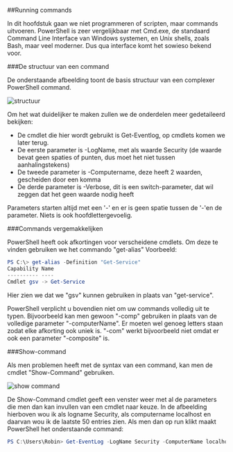 ##Running commands

In dit hoofdstuk gaan we niet programmeren of scripten, maar commands uitvoeren.
PowerShell is zeer vergelijkbaar met Cmd.exe, de standaard Command Line Interface van Windows systemen, en Unix shells, zoals Bash, maar veel moderner.
Dus qua interface komt het sowieso bekend voor.

###De structuur van een command

De onderstaande afbeelding toont de basis structuur van een complexer PowerShell command.

![structuur](https://i.gyazo.com/16e542ced76bd1ea45bbd0315c3ea193.png)

Om het wat duidelijker te maken zullen we de onderdelen meer gedetaileerd bekijken:
* De cmdlet die hier wordt gebruikt is Get-Eventlog, op cmdlets komen we later terug.
* De eerste parameter is -LogName, met als waarde Security (de waarde bevat geen spaties of punten, dus moet het niet tussen aanhalingstekens)
* De tweede parameter is -Computername, deze heeft 2 waarden, gescheiden door een komma
* De derde parameter is -Verbose, dit is een switch-parameter, dat wil zeggen dat het geen waarde nodig heeft

Parameters starten altijd met een '-' en er is geen spatie tussen de '-'en de parameter.
Niets is ook hoofdlettergevoelig.

###Commands vergemakkelijken

PowerShell heeft ook afkortingen voor verscheidene cmdlets.
Om deze te vinden gebruiken we het commando "get-alias"
Voorbeeld:
```Powershell
PS C:\> get-alias -Definition "Get-Service"
Capability Name
---------- ----
Cmdlet gsv -> Get-Service
```
Hier zien we dat we "gsv" kunnen gebruiken in plaats van "get-service".

PowerShell verplicht u bovendien niet om uw commands volledig uit te typen.
Bijvoorbeeld kan men gewoon "-comp" gebruiken in plaats van de volledige parameter "-computerName".
Er moeten wel genoeg letters staan zodat elke afkorting ook uniek is.
"-com" werkt bijvoorbeeld niet omdat er ook een parameter "-composite" is.

###Show-command

Als men problemen heeft met de syntax van een command, kan men de cmdlet "Show-Command" gebruiken.

![show command](https://i.gyazo.com/0ddaa346c3342605d117e47b0306c017.png)

De Show-Command cmdlet geeft een venster weer met al de parameters die men dan kan invullen van een cmdlet naar keuze.
In de afbeelding hierboven wou ik als logname Security, als computername localhost en daarvan wou ik de laatste 50 entries zien. Als men dan op run klikt maakt PowerShell het onderstaande command: 
```Powershell
PS C:\Users\Robin> Get-EventLog -LogName Security -ComputerName localhost -Newest 50
```
